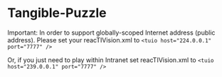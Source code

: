 # Tangible-Puzzle

Important: In order to support globally-scoped Internet address (public address). Please set your reacTIVision.xml to 
`<tuio host="224.0.0.1" port="7777" />`

Or, if you just need to play within Intranet set reacTIVision.xml to 
`<tuio host="239.0.0.1" port="7777" />`
